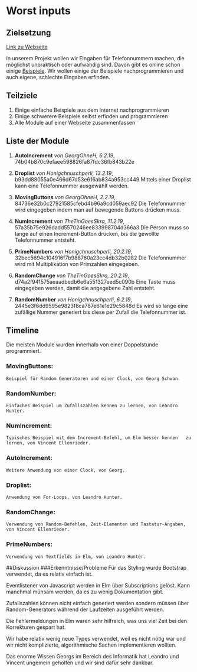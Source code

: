 # Worst inputs
## Zielsetzung

[Link zu Webseite](https://thetingoesskra.github.io/Worst-Inputs/)


In unserem Projekt wollen wir Eingaben für Telefonnummern machen, die möglichst unpraktisch oder aufwändig sind. Davon gibt es online schon einige [Beispiele](https://qz.com/679782/programmers-imagine-the-most-ridiculous-ways-to-input-a-phone-number/). Wir wollen einige der Beispiele nachprogrammieren und auch eigene, schlechte Eingaben erfinden.

## Teilziele

1. Einige einfache Beispiele aus dem Internet nachprogrammieren
2. Einige schwerere Beispiele selbst erfinden und programmieren
3. Alle Module auf einer Webseite zusammenfassen

## Liste der Module

1. **AutoIncrement** _von GeorgOhneH, 6.2.19_, 74b04b870c9efaee598826fa87fdc36fb843b22e

2. **Droplist** _von Honigchnuschperli, 13.2.19_, b93dd88055a0e466d67d53e616ab834a953cc449
Mittels einer Droplist kann eine Telefonnummer ausgewählt werden.

 
3. **MovingButtons** _von GeorgOhneH, 2.2.19_, 84736e32b0c27921585cfebd4b96a9cd059aec92
Die Telefonnummer wird eingegeben indem man auf bewegende Buttons drücken muss.


4. **NumIncrement** _von TheTinGoesSkra, 11.2.19_, 57a35b75e926dadd5570246ee833998704d366a3
Die Person muss so lange auf einen Increment-Button drücken, bis die gewollte Telefonnummer entsteht.


5. **PrimeNumbers** _von Honigchnuschperli, 20.2.19_, 32bec5694c104916f7b988760a23cc4db32b0282
Die Telefonnummer wird mit Multiplikation von Primzahlen eingegeben.  


6. **RandomChange** _von TheTinGoesSkra, 20.2.19_, d74a2f941575aeaadbedb6e6a551327eed5c090b
Eine Taste muss eingegeben werden, damit die angegebene Zahl entsteht.


7. **RandomNumber** _von Honigchnuschperli, 6.2.19_, 2445e3f6dd9595e9823f8ca787e61e1e29c5848d
Es wird so lange eine zufällige Nummer generiert bis diese per Zufall die Telefonnummer ist.


## Timeline
Die meisten Module wurden innerhalb von einer Doppelstunde programmiert.

### MovingButtons:
	Beispiel für Random Generatoren und einer Clock, von Georg Schwan.

### RandomNumber:
	Einfaches Beispiel um Zufallszahlen kennen zu lernen, von Leandro Hunter. 

### NumIncrement:
	Typisches Beispiel mit dem Increment-Befehl, um Elm besser kennen   zu    lernen, von Vincent Ellenrieder.

### AutoIncrement:
	Weitere Anwendung von einer Clock, von Georg.

### Droplist:
	Anwendung von For-Loops, von Leandro Hunter.

### RandomChange: 
	Verwendung von Random-Befehlen, Zeit-Elementen und Tastatur-Angaben, von Vincent Ellenrieder.

### PrimeNumbers: 
	Verwendung von Textfields in Elm, von Leandro Hunter.



##Diskussion
###Erkenntnisse/Probleme
Für das Styling wurde Bootstrap verwendet, da es relativ einfach ist.


Eventlistener von Javascript werden in Elm über Subscriptions gelöst. Kann manchmal mühsam werden, da es zu wenig Dokumentation gibt. 


Zufallszahlen können nicht einfach generiert werden sondern müssen über Random-Generators während der Laufzeiten ausgeführt werden.


Die Fehlermeldungen in Elm waren sehr hilfreich, was uns viel Zeit bei den Korrekturen gespart hat.


Wir habe relativ wenig neue Types verwendet, weil es nicht nötig war und wir nicht komplizierte, algorithmische Sachen implementieren wollten.  


Das enorme Wissen Georgs im Bereich des Informatik hat Leandro und Vincent ungemein geholfen und wir sind dafür sehr dankbar.
 	
